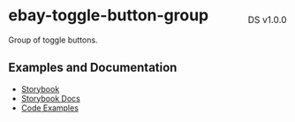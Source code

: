 <h1 style="display: flex; justify-content: space-between; align-items: center;">
    <span>
        ebay-toggle-button-group
    </span>
    <span style="font-weight: normal; font-size: medium; margin-bottom: -15px;">
        DS v1.0.0
    </span>
</h1>

Group of toggle buttons.

## Examples and Documentation

- [Storybook](https://ebay.github.io/ebayui-core/?path=/story/buttons-ebay-toggle-button-group)
- [Storybook Docs](https://ebay.github.io/ebayui-core/?path=/docs/buttons-ebay-toggle-button-group)
- [Code Examples](https://github.com/eBay/ebayui-core/tree/master/src/components/ebay-toggle-button-group/examples)
